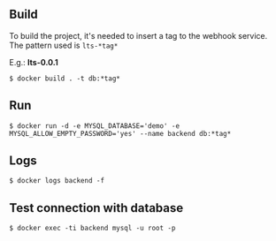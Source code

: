 ## Build

To build the project, it's needed to insert a tag to the webhook service.<br>
The pattern used is ```lts-*tag*```

E.g.: **lts-0.0.1**

```
$ docker build . -t db:*tag*
```

## Run

```
$ docker run -d -e MYSQL_DATABASE='demo' -e MYSQL_ALLOW_EMPTY_PASSWORD='yes' --name backend db:*tag*
```

## Logs

```
$ docker logs backend -f
```

## Test connection with database

```
$ docker exec -ti backend mysql -u root -p
```
